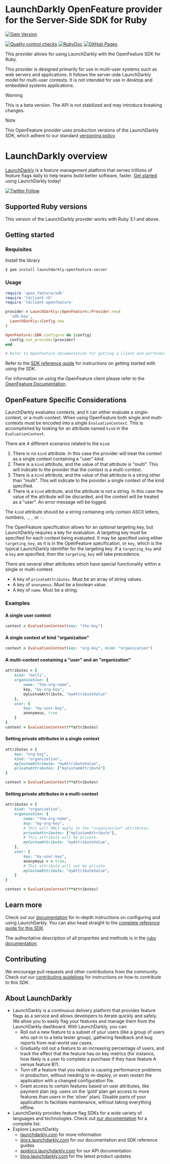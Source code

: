 # LaunchDarkly OpenFeature provider for the Server-Side SDK for Ruby

[![Gem Version](https://badge.fury.io/rb/launchdarkly-openfeature-server-sdk.svg)](http://badge.fury.io/rb/launchdarkly-openfeature-server-sdk)

[![Quality control checks](https://github.com/launchdarkly/openfeature-ruby-server/actions/workflows/ci.yml/badge.svg)](https://github.com/launchdarkly/openfeature-ruby-server/actions/workflows/ci.yml)
[![RubyDoc](https://img.shields.io/static/v1?label=docs+-+all+versions&message=reference&color=00add8)](https://www.rubydoc.info/gems/launchdarkly-openfeature-server-sdk)
[![GitHub Pages](https://img.shields.io/static/v1?label=docs+-+latest&message=reference&color=00add8)](https://launchdarkly.github.io/openfeature-ruby-server)

This provider allows for using LaunchDarkly with the OpenFeature SDK for Ruby.

This provider is designed primarily for use in multi-user systems such as web servers and applications. It follows the server-side LaunchDarkly model for multi-user contexts. It is not intended for use in desktop and embedded systems applications.

> [!WARNING]
> This is a beta version. The API is not stabilized and may introduce breaking changes.

> [!NOTE]
> This OpenFeature provider uses production versions of the LaunchDarkly SDK, which adhere to our standard [versioning policy](https://docs.launchdarkly.com/sdk/concepts/versioning).

# LaunchDarkly overview

[LaunchDarkly](https://www.launchdarkly.com) is a feature management platform that serves trillions of feature flags daily to help teams build better software, faster. [Get started](https://docs.launchdarkly.com/home/getting-started) using LaunchDarkly today!

[![Twitter Follow](https://img.shields.io/twitter/follow/launchdarkly.svg?style=social&label=Follow&maxAge=2592000)](https://twitter.com/intent/follow?screen_name=launchdarkly)

## Supported Ruby versions

This version of the LaunchDarkly provider works with Ruby 3.1 and above.

## Getting started

### Requisites

Install the library

```shell
$ gem install launchdarkly-openfeature-server
```

### Usage

```ruby
require 'open_feature/sdk'
require 'ldclient-rb'
require 'ldclient-openfeature'

provider = LaunchDarkly::OpenFeature::Provider.new(
  'sdk-key',
  LaunchDarkly::Config.new
)

OpenFeature::SDK.configure do |config|
  config.set_provider(provider)
end

# Refer to OpenFeature documentation for getting a client and performing evaluations.
```

Refer to the [SDK reference guide](https://docs.launchdarkly.com/sdk/server-side/ruby) for instructions on getting started with using the SDK.

For information on using the OpenFeature client please refer to the [OpenFeature Documentation](https://docs.openfeature.dev/docs/reference/concepts/evaluation-api/).

## OpenFeature Specific Considerations

LaunchDarkly evaluates contexts, and it can either evaluate a single-context, or a multi-context. When using OpenFeature both single and multi-contexts must be encoded into a single `EvaluationContext`. This is accomplished by looking for an attribute named `kind` in the `EvaluationContext`.

There are 4 different scenarios related to the `kind`:
1. There is no `kind` attribute. In this case the provider will treat the context as a single context containing a "user" kind.
2. There is a `kind` attribute, and the value of that attribute is "multi". This will indicate to the provider that the context is a multi-context.
3. There is a `kind` attribute, and the value of that attribute is a string other than "multi". This will indicate to the provider a single context of the kind specified.
4. There is a `kind` attribute, and the attribute is not a string. In this case the value of the attribute will be discarded, and the context will be treated as a "user". An error message will be logged.

The `kind` attribute should be a string containing only contain ASCII letters, numbers, `.`, `_` or `-`.

The OpenFeature specification allows for an optional targeting key, but LaunchDarkly requires a key for evaluation. A targeting key must be specified for each context being evaluated. It may be specified using either `targeting_key`, as it is in the OpenFeature specification, or `key`, which is the typical LaunchDarkly identifier for the targeting key. If a `targeting_key` and a `key` are specified, then the `targeting_key` will take precedence.

There are several other attributes which have special functionality within a single or multi-context.
- A key of `privateAttributes`. Must be an array of string values. 
- A key of `anonymous`. Must be a boolean value. 
- A key of `name`. Must be a string.

### Examples

#### A single user context

```ruby
context = EvaluationContext(key: "the-key")
```

#### A single context of kind "organization"

```ruby
context = EvaluationContext(key: "org-key", kind: "organization")
```

#### A multi-context containing a "user" and an "organization"

```ruby
attributes = {
    kind: "multi",
    organization: {
        name: "the-org-name",
        key, "my-org-key",
        myCustomAttribute, "myAttributeValue"
    },
    user: {
        key: "my-user-key",
        anonymous, true
    }
}
context = EvaluationContext(**attributes)
```

#### Setting private attributes in a single context

```ruby
attributes = {
    key: "org-key",
    kind: "organization",
    myCustomAttribute: "myAttributeValue",
    privateAttributes: ["myCustomAttribute"]
}

context = EvaluationContext(**attributes)
```

#### Setting private attributes in a multi-context

```ruby
attributes = {
    kind: "organization",
    organization: {
        name: "the-org-name",
        key: "my-org-key",
        # This will ONLY apply to the "organization" attributes.
        privateAttributes: ["myCustomAttribute"],
        # This attribute will be private.
        myCustomAttribute: "myAttributeValue",
    },
    user: [
        key: "my-user-key",
        anonymous = > true,
        # This attribute will not be private.
        myCustomAttribute: "myAttributeValue",
    ]
}

context = EvaluationContext(**attributes)
```

## Learn more

Check out our [documentation](http://docs.launchdarkly.com) for in-depth instructions on configuring and using LaunchDarkly. You can also head straight to the [complete reference guide for this SDK](https://docs.launchdarkly.com/sdk/server-side/ruby).

The authoritative description of all properties and methods is in the [ruby documentation](https://launchdarkly.github.io/openfeature-ruby-server/).

## Contributing

We encourage pull requests and other contributions from the community. Check out our [contributing guidelines](CONTRIBUTING.md) for instructions on how to contribute to this SDK.

## About LaunchDarkly

* LaunchDarkly is a continuous delivery platform that provides feature flags as a service and allows developers to iterate quickly and safely. We allow you to easily flag your features and manage them from the LaunchDarkly dashboard.  With LaunchDarkly, you can:
    * Roll out a new feature to a subset of your users (like a group of users who opt-in to a beta tester group), gathering feedback and bug reports from real-world use cases.
    * Gradually roll out a feature to an increasing percentage of users, and track the effect that the feature has on key metrics (for instance, how likely is a user to complete a purchase if they have feature A versus feature B?).
    * Turn off a feature that you realize is causing performance problems in production, without needing to re-deploy, or even restart the application with a changed configuration file.
    * Grant access to certain features based on user attributes, like payment plan (eg: users on the ‘gold’ plan get access to more features than users in the ‘silver’ plan). Disable parts of your application to facilitate maintenance, without taking everything offline.
* LaunchDarkly provides feature flag SDKs for a wide variety of languages and technologies. Check out [our documentation](https://docs.launchdarkly.com/sdk) for a complete list.
* Explore LaunchDarkly
    * [launchdarkly.com](https://www.launchdarkly.com/ "LaunchDarkly Main Website") for more information
    * [docs.launchdarkly.com](https://docs.launchdarkly.com/  "LaunchDarkly Documentation") for our documentation and SDK reference guides
    * [apidocs.launchdarkly.com](https://apidocs.launchdarkly.com/  "LaunchDarkly API Documentation") for our API documentation
    * [blog.launchdarkly.com](https://blog.launchdarkly.com/  "LaunchDarkly Blog Documentation") for the latest product updates

